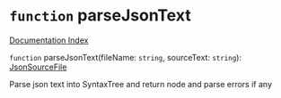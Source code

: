 # `function` parseJsonText

[Documentation Index](../README.md)

`function` parseJsonText(fileName: `string`, sourceText: `string`): [JsonSourceFile](../interface.JsonSourceFile/README.md)

Parse json text into SyntaxTree and return node and parse errors if any

